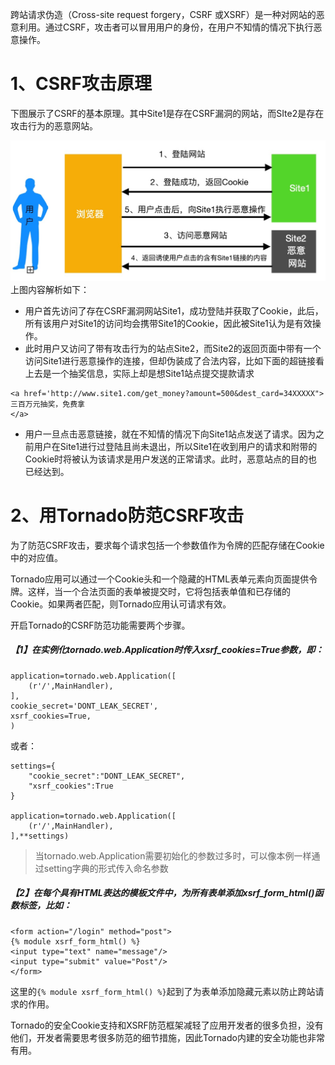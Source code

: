 跨站请求伪造（Cross-site request forgery，CSRF 或XSRF）是一种对网站的恶意利用。通过CSRF，攻击者可以冒用用户的身份，在用户不知情的情况下执行恶意操作。

# 1、CSRF攻击原理

下图展示了CSRF的基本原理。其中Site1是存在CSRF漏洞的网站，而SIte2是存在攻击行为的恶意网站。

![](/assets/Jietu20181008-221918.jpg)上图内容解析如下：

* 用户首先访问了存在CSRF漏洞网站Site1，成功登陆并获取了Cookie，此后，所有该用户对Site1的访问均会携带Site1的Cookie，因此被Site1认为是有效操作。
* 此时用户又访问了带有攻击行为的站点Site2，而Site2的返回页面中带有一个访问Site1进行恶意操作的连接，但却伪装成了合法内容，比如下面的超链接看上去是一个抽奖信息，实际上却是想Site1站点提交提款请求

```
<a href='http://www.site1.com/get_money?amount=500&dest_card=34XXXXX">
三百万元抽奖，免费拿
</a>
```

* 用户一旦点击恶意链接，就在不知情的情况下向Site1站点发送了请求。因为之前用户在Site1进行过登陆且尚未退出，所以Site1在收到用户的请求和附带的Cookie时将被认为该请求是用户发送的正常请求。此时，恶意站点的目的也已经达到。

# 2、用Tornado防范CSRF攻击

为了防范CSRF攻击，要求每个请求包括一个参数值作为令牌的匹配存储在Cookie中的对应值。

Tornado应用可以通过一个Cookie头和一个隐藏的HTML表单元素向页面提供令牌。这样，当一个合法页面的表单被提交时，它将包括表单值和已存储的Cookie。如果两者匹配，则Tornado应用认可请求有效。

开启Tornado的CSRF防范功能需要两个步骤。

##### 【1】在实例化tornado.web.Application时传入xsrf\_cookies=True参数，即：

```
application=tornado.web.Application([
    (r'/',MainHandler),
],
cookie_secret='DONT_LEAK_SECRET',
xsrf_cookies=True,
)
```

或者：

```
settings={
    "cookie_secret":"DONT_LEAK_SECRET",
    "xsrf_cookies":True
}

application=tornado.web.Application([
    (r'/',MainHandler),
],**settings)
```

> 当tornado.web.Application需要初始化的参数过多时，可以像本例一样通过setting字典的形式传入命名参数

##### 【2】在每个具有HTML表达的模板文件中，为所有表单添加xsrf\_form\_html\(\)函数标签，比如：

```
<form action="/login" method="post">
{% module xsrf_form_html() %}
<input type="text" name="message"/>
<input type="submit" value="Post"/>
</form>
```

这里的`{% module xsrf_form_html() %}`起到了为表单添加隐藏元素以防止跨站请求的作用。

Tornado的安全Cookie支持和XSRF防范框架减轻了应用开发者的很多负担，没有他们，开发者需要思考很多防范的细节措施，因此Tornado内建的安全功能也非常有用。

